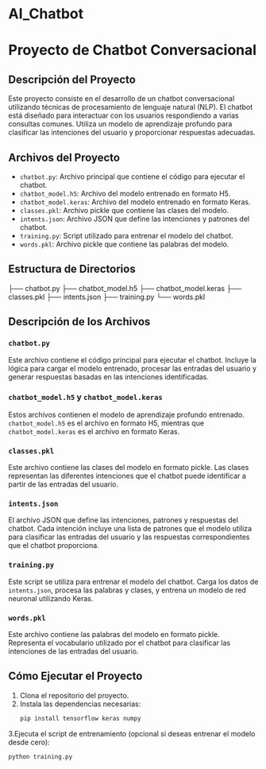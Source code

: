 # AI_Chatbot

# Proyecto de Chatbot Conversacional

## Descripción del Proyecto

Este proyecto consiste en el desarrollo de un chatbot conversacional utilizando técnicas de procesamiento de lenguaje natural (NLP). El chatbot está diseñado para interactuar con los usuarios respondiendo a varias consultas comunes. Utiliza un modelo de aprendizaje profundo para clasificar las intenciones del usuario y proporcionar respuestas adecuadas.

## Archivos del Proyecto

- `chatbot.py`: Archivo principal que contiene el código para ejecutar el chatbot.
- `chatbot_model.h5`: Archivo del modelo entrenado en formato H5.
- `chatbot_model.keras`: Archivo del modelo entrenado en formato Keras.
- `classes.pkl`: Archivo pickle que contiene las clases del modelo.
- `intents.json`: Archivo JSON que define las intenciones y patrones del chatbot.
- `training.py`: Script utilizado para entrenar el modelo del chatbot.
- `words.pkl`: Archivo pickle que contiene las palabras del modelo.

## Estructura de Directorios

├── chatbot.py
├── chatbot_model.h5
├── chatbot_model.keras
├── classes.pkl
├── intents.json
├── training.py
└── words.pkl


## Descripción de los Archivos

### `chatbot.py`

Este archivo contiene el código principal para ejecutar el chatbot. Incluye la lógica para cargar el modelo entrenado, procesar las entradas del usuario y generar respuestas basadas en las intenciones identificadas.

### `chatbot_model.h5` y `chatbot_model.keras`

Estos archivos contienen el modelo de aprendizaje profundo entrenado. `chatbot_model.h5` es el archivo en formato H5, mientras que `chatbot_model.keras` es el archivo en formato Keras.

### `classes.pkl`

Este archivo contiene las clases del modelo en formato pickle. Las clases representan las diferentes intenciones que el chatbot puede identificar a partir de las entradas del usuario.

### `intents.json`

El archivo JSON que define las intenciones, patrones y respuestas del chatbot. Cada intención incluye una lista de patrones que el modelo utiliza para clasificar las entradas del usuario y las respuestas correspondientes que el chatbot proporciona.

### `training.py`

Este script se utiliza para entrenar el modelo del chatbot. Carga los datos de `intents.json`, procesa las palabras y clases, y entrena un modelo de red neuronal utilizando Keras.

### `words.pkl`

Este archivo contiene las palabras del modelo en formato pickle. Representa el vocabulario utilizado por el chatbot para clasificar las intenciones de las entradas del usuario.

## Cómo Ejecutar el Proyecto

1. Clona el repositorio del proyecto.
2. Instala las dependencias necesarias:
   ```bash
   pip install tensorflow keras numpy

3.Ejecuta el script de entrenamiento (opcional si deseas entrenar el modelo desde cero):

   ```bash
   python training.py




